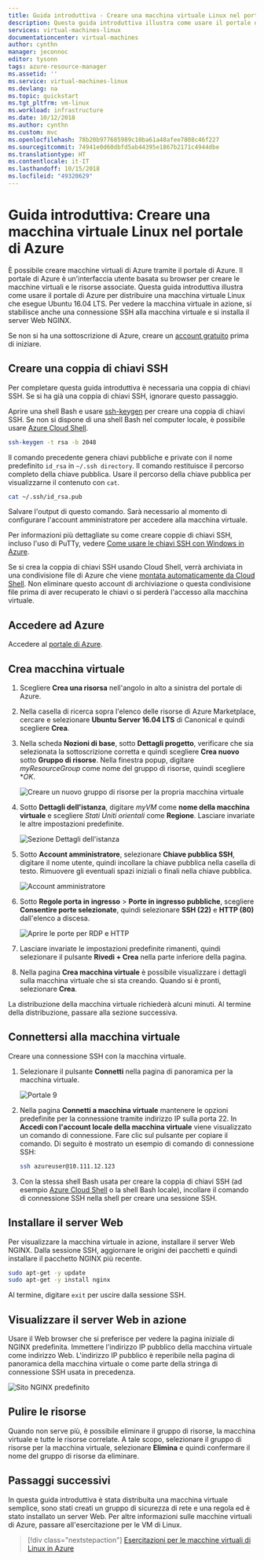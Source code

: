 ```yaml
---
title: Guida introduttiva - Creare una macchina virtuale Linux nel portale di Azure | Microsoft Docs
description: Questa guida introduttiva illustra come usare il portale di Azure per creare una macchina virtuale Linux
services: virtual-machines-linux
documentationcenter: virtual-machines
author: cynthn
manager: jeconnoc
editor: tysonn
tags: azure-resource-manager
ms.assetid: ''
ms.service: virtual-machines-linux
ms.devlang: na
ms.topic: quickstart
ms.tgt_pltfrm: vm-linux
ms.workload: infrastructure
ms.date: 10/12/2018
ms.author: cynthn
ms.custom: mvc
ms.openlocfilehash: 78b20b977685989c10ba61a48afee7808c46f227
ms.sourcegitcommit: 74941e0d60dbfd5ab44395e1867b2171c4944dbe
ms.translationtype: HT
ms.contentlocale: it-IT
ms.lasthandoff: 10/15/2018
ms.locfileid: "49320629"
---
```

# <a name="quickstart-create-a-linux-virtual-machine-in-the-azure-portal"></a>Guida introduttiva: Creare una macchina virtuale Linux nel portale di Azure

È possibile creare macchine virtuali di Azure tramite il portale di Azure. Il portale di Azure è un'interfaccia utente basata su browser per creare le macchine virtuali e le risorse associate. Questa guida introduttiva illustra come usare il portale di Azure per distribuire una macchina virtuale Linux che esegue Ubuntu 16.04 LTS. Per vedere la macchina virtuale in azione, si stabilisce anche una connessione SSH alla macchina virtuale e si installa il server Web NGINX.

Se non si ha una sottoscrizione di Azure, creare un [account gratuito](https://azure.microsoft.com/free/?WT.mc_id=A261C142F) prima di iniziare.

## <a name="create-ssh-key-pair"></a>Creare una coppia di chiavi SSH

Per completare questa guida introduttiva è necessaria una coppia di chiavi SSH. Se si ha già una coppia di chiavi SSH, ignorare questo passaggio.

Aprire una shell Bash e usare [ssh-keygen](https://www.ssh.com/ssh/keygen/) per creare una coppia di chiavi SSH. Se non si dispone di una shell Bash nel computer locale, è possibile usare [Azure Cloud Shell](https://shell.azure.com/bash).  

```bash
ssh-keygen -t rsa -b 2048
```

Il comando precedente genera chiavi pubbliche e private con il nome predefinito `id_rsa` in `~/.ssh directory`. Il comando restituisce il percorso completo della chiave pubblica. Usare il percorso della chiave pubblica per visualizzarne il contenuto con `cat`.

```bash 
cat ~/.ssh/id_rsa.pub
```

Salvare l'output di questo comando. Sarà necessario al momento di configurare l'account amministratore per accedere alla macchina virtuale.

Per informazioni più dettagliate su come creare coppie di chiavi SSH, incluso l'uso di PuTTy, vedere [Come usare le chiavi SSH con Windows in Azure](ssh-from-windows.md).

Se si crea la coppia di chiavi SSH usando Cloud Shell, verrà archiviata in una condivisione file di Azure che viene [montata automaticamente da Cloud Shell](https://docs.microsoft.com/azure/cloud-shell/persisting-shell-storage). Non eliminare questo account di archiviazione o questa condivisione file prima di aver recuperato le chiavi o si perderà l'accesso alla macchina virtuale. 

## <a name="sign-in-to-azure"></a>Accedere ad Azure

Accedere al [portale di Azure](https://portal.azure.com).

## <a name="create-virtual-machine"></a>Crea macchina virtuale

1. Scegliere **Crea una risorsa** nell'angolo in alto a sinistra del portale di Azure.

1. Nella casella di ricerca sopra l'elenco delle risorse di Azure Marketplace, cercare e selezionare **Ubuntu Server 16.04 LTS** di Canonical e quindi scegliere **Crea**.

1. Nella scheda **Nozioni di base**, sotto **Dettagli progetto**, verificare che sia selezionata la sottoscrizione corretta e quindi scegliere **Crea nuovo** sotto **Gruppo di risorse**. Nella finestra popup, digitare *myResourceGroup* come nome del gruppo di risorse, quindi scegliere **OK*. 

    ![Creare un nuovo gruppo di risorse per la propria macchina virtuale](./media/quick-create-portal/project-details.png)

1. Sotto **Dettagli dell'istanza**, digitare *myVM* come **nome della macchina virtuale** e scegliere *Stati Uniti orientali* come **Regione**. Lasciare invariate le altre impostazioni predefinite.

    ![Sezione Dettagli dell'istanza](./media/quick-create-portal/instance-details.png)

1. Sotto **Account amministratore**, selezionare **Chiave pubblica SSH**, digitare il nome utente, quindi incollare la chiave pubblica nella casella di testo. Rimuovere gli eventuali spazi iniziali o finali nella chiave pubblica.

    ![Account amministratore](./media/quick-create-portal/administrator-account.png)

1. Sotto **Regole porta in ingresso** > **Porte in ingresso pubbliche**, scegliere **Consentire porte selezionate**, quindi selezionare **SSH (22)** e **HTTP (80)** dall'elenco a discesa. 

    ![Aprire le porte per RDP e HTTP](./media/quick-create-portal/inbound-port-rules.png)

1. Lasciare invariate le impostazioni predefinite rimanenti, quindi selezionare il pulsante **Rivedi + Crea** nella parte inferiore della pagina.

1. Nella pagina **Crea macchina virtuale** è possibile visualizzare i dettagli sulla macchina virtuale che si sta creando. Quando si è pronti, selezionare **Crea**.

La distribuzione della macchina virtuale richiederà alcuni minuti. Al termine della distribuzione, passare alla sezione successiva.

    
## <a name="connect-to-virtual-machine"></a>Connettersi alla macchina virtuale

Creare una connessione SSH con la macchina virtuale.

1. Selezionare il pulsante **Connetti** nella pagina di panoramica per la macchina virtuale. 

    ![Portale 9](./media/quick-create-portal/portal-quick-start-9.png)

2. Nella pagina **Connetti a macchina virtuale** mantenere le opzioni predefinite per la connessione tramite indirizzo IP sulla porta 22. In **Accedi con l'account locale della macchina virtuale** viene visualizzato un comando di connessione. Fare clic sul pulsante per copiare il comando. Di seguito è mostrato un esempio di comando di connessione SSH:

    ```bash
    ssh azureuser@10.111.12.123
    ```

3. Con la stessa shell Bash usata per creare la coppia di chiavi SSH (ad esempio [Azure Cloud Shell](https://shell.azure.com/bash) o la shell Bash locale), incollare il comando di connessione SSH nella shell per creare una sessione SSH. 

## <a name="install-web-server"></a>Installare il server Web

Per visualizzare la macchina virtuale in azione, installare il server Web NGINX. Dalla sessione SSH, aggiornare le origini dei pacchetti e quindi installare il pacchetto NGINX più recente.

```bash
sudo apt-get -y update
sudo apt-get -y install nginx
```

Al termine, digitare `exit` per uscire dalla sessione SSH.


## <a name="view-the-web-server-in-action"></a>Visualizzare il server Web in azione

Usare il Web browser che si preferisce per vedere la pagina iniziale di NGINX predefinita. Immettere l'indirizzo IP pubblico della macchina virtuale come indirizzo Web. L'indirizzo IP pubblico è reperibile nella pagina di panoramica della macchina virtuale o come parte della stringa di connessione SSH usata in precedenza.

![Sito NGINX predefinito](./media/quick-create-cli/nginx.png)

## <a name="clean-up-resources"></a>Pulire le risorse

Quando non serve più, è possibile eliminare il gruppo di risorse, la macchina virtuale e tutte le risorse correlate. A tale scopo, selezionare il gruppo di risorse per la macchina virtuale, selezionare **Elimina** e quindi confermare il nome del gruppo di risorse da eliminare.

## <a name="next-steps"></a>Passaggi successivi

In questa guida introduttiva è stata distribuita una macchina virtuale semplice, sono stati creati un gruppo di sicurezza di rete e una regola ed è stato installato un server Web. Per altre informazioni sulle macchine virtuali di Azure, passare all'esercitazione per le VM di Linux.

> [!div class="nextstepaction"]
> [Esercitazioni per le macchine virtuali di Linux in Azure](./tutorial-manage-vm.md)
